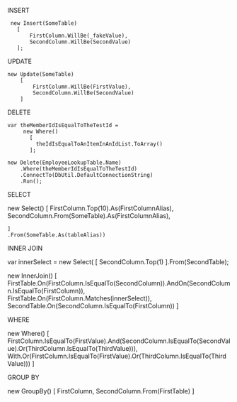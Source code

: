 INSERT
    
     new Insert(SomeTable)
       [
           FirstColumn.WillBe(_fakeValue),
           SecondColumn.WillBe(SecondValue)
       ];


UPDATE

    new Update(SomeTable)
        [
            FirstColumn.WillBe(FirstValue),
            SecondColumn.WillBe(SecondValue)
        ]

DELETE
     
    var theMemberIdIsEqualToTheTestId = 
         new Where()
           [
             theIdIsEqualToAnItemInAnIdList.ToArray()
           ];

    new Delete(EmployeeLookupTable.Name)
        .Where(theMemberIdIsEqualToTheTestId)
        .ConnectTo(DbUtil.DefaultConnectionString)
        .Run();


SELECT

  new Select()
    [
        FirstColumn.Top(10).As(FirstColumnAlias),
        SecondColumn.From(SomeTable).As(FirstColumnAlias),

    ]
    .From(SomeTable.As(tableAlias))


INNER JOIN

  var innerSelect = new Select(
    [
        SecondColumn.Top(1)
    ].From(SecondTable);

  new InnerJoin()
    [
        FirstTable.On(FirstColumn.IsEqualTo(SecondColumn)).AndOn(SecondColumn.IsEqualTo(FirstColumn)),
        FirstTable.On(FirstColumn.Matches(innerSelect)),
        SecondTable.On(SecondColumn.IsEqualTo(FirstColumn))
    ]


WHERE

  new Where()
     [
         FirstColumn.IsEqualTo(FirstValue).And(SecondColumn.IsEqualTo(SecondValue).Or(ThirdColumn.IsEqualTo(ThirdValue))),
         With.Or(FirstColumn.IsEqualTo(FirstValue).Or(ThirdColumn.IsEqualTo(ThirdValue)))
     ]


GROUP BY

  new GroupBy()
      [
          FirstColumn,
          SecondColumn.From(FirstTable)
      ]
